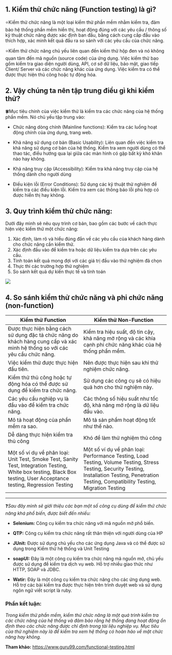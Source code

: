 ## 1. Kiểm thử chức năng (Function testing) là gì? 
:star:Kiểm thử chức năng là một loại kiểm thử phần mềm nhằm kiểm tra, đảm bảo hệ thống phần mềm hiển thị, hoạt động đúng với các yêu cầu / thông số kỹ thuật chức năng được xác định ban đầu, bằng cách cung cấp đầu vào thích hợp, xác minh kết quả đầu ra so sánh với các yêu cầu của chức năng.

:star:Kiểm thử chức năng chủ yếu liên quan đến kiểm thử hộp đen và nó không quan tâm đến mã nguồn (source code) của ứng dụng. Việc kiểm thử bao gồm kiểm tra giao diện người dùng, API, cơ sở dữ liệu, bảo mật, giao tiếp Client/ Server và các chức năng khác của ứng dụng. Việc kiểm tra có thể được thực hiện thủ công hoặc tự động hóa.

## 2. Vậy chúng ta nên tập trung điều gì khi kiểm thử?
:four_leaf_clover:Mục tiêu chính của việc kiểm thử là kiểm tra các chức năng của hệ thống phần mềm. Nó chủ yếu tập trung vào:

* Chức năng dòng chính (Mainline functions): Kiểm tra các luồng hoạt động chính của ứng dụng, trang web.

* Khả năng sử dụng cơ bản (Basic Usability): Liên quan đến việc kiểm tra khả năng sử dụng cơ bản của hệ thống. Kiểm tra xem người dùng có thể thao tác, điều hướng qua lại giữa các màn hình có gặp bất kỳ khó khăn nào hay không.

* Khả năng truy cập (Accessibility): Kiểm tra khả năng truy cập của hệ thống dành cho người dùng

* Điều kiện lỗi (Error Conditions): Sử dụng các kỹ thuật thử nghiệm để kiểm tra các điều kiện lỗi. Kiểm tra xem các thông báo lỗi phù hợp có được hiển thị hay không.
## 3. Quy trình kiểm thử chức năng:
Dưới đây mình sẽ nêu quy trình cơ bản, bao gồm các bước về cách thực hiện việc kiểm thử một chức năng:

1. Xác định, làm rõ và hiểu đúng đắn về các yêu cầu của khách hàng dành cho chức năng cần kiểm thử.
1. Xác định đầu vào để kiểm tra hoặc dữ liệu kiểm tra dựa trên các yêu cầu.
1. Tính toán kết quả mong đợi với các giá trị đầu vào thử nghiệm đã chọn
1. Thực thi các trường hợp thử nghiệm
1. So sánh kết quả dự kiến thực tế và tính toán


![](https://images.viblo.asia/1edfae66-dc70-41c1-b055-a0f951b429a2.png)






## 4. So sánh kiểm thử chức năng và phi chức năng (non-function)


| Kiểm thử Function | Kiểm thử Non-Function |
| -------- | -------- |
| Được thực hiện bằng cách sử dụng đặc tả chức năng do khách hàng cung cấp và xác minh hệ thống so với các yêu cầu chức năng.| Kiểm tra hiệu suất, độ tin cậy, khả năng mở rộng và các khía cạnh phi chức năng khác của hệ thống phần mềm.| 
| Việc kiểm thử được thực hiện đầu tiên.|Nên được thực hiện sau khi thử nghiệm chức năng.|
| Kiểm thử thủ công hoặc tự động hóa có thể được sử dụng để kiểm tra chức năng. | Sử dụng các công cụ sẽ có hiệu quả hơn cho thử nghiệm này.|
| Các yêu cầu nghiệp vụ là đầu vào để kiểm tra chức năng.| Các thông số hiệu suất như tốc độ, khả năng mở rộng là dữ liệu đầu vào.|
| Mô tả hoạt động của phần mềm ra sao.| Mô tả sản phẩm hoạt động tốt như thế nào.|
| Dễ dàng thực hiện kiểm tra thủ công| Khó để làm thử nghiệm thủ công|
| Một số ví dụ về phân loại: Unit Test, Smoke Test, Sanity Test, Integration Testing, White box testing, Black Box testing, User Acceptance testing, Regression Testing| Một số ví dụ về phân loại: Performance Testing, Load Testing, Volume Testing, Stress Testing, Security Testing, Installation Testing, Penetration Testing, Compatibility Testing, Migration Testing|

-----
:question:*Sau đây mình sẽ giới thiệu các bạn một số công cụ dùng để kiểm thử chức năng khá phổ biến, được biết đến nhiều:*

* **Selenium:** Công cụ kiểm tra chức năng với mã nguồn mở phổ biến.

* **QTP:** Công cụ kiểm tra chức năng rất thân thiện với người dùng của HP

* **JUnit:** Được sử dụng chủ yếu cho các ứng dụng Java và có thể được sử dụng trong Kiểm thử hệ thống và Unit Testing

* **soapUI:** Đây là một công cụ kiểm tra chức năng mã nguồn mở, chủ yếu được sử dụng để kiểm tra dịch vụ web. Hỗ trợ nhiều giao thức như HTTP, SOAP và JDBC.

* **Watir:** Đây là một công cụ kiểm tra chức năng cho các ứng dụng web. Hỗ trợ các bài kiểm tra được thực hiện trên trình duyệt web và sử dụng ngôn ngữ viết script là ruby.

### Phần kết luận:
*Trong kiểm thử phần mềm, kiểm thử chức năng là một quá trình kiểm tra các chức năng của hệ thống và đảm bảo rằng hệ thống đang hoạt động ổn định theo các chức năng được chỉ định trong tài liệu nghiệp vụ. Mục tiêu của thử nghiệm này là để kiểm tra xem hệ thống có hoàn hảo về mặt chức năng hay không.*

**Tham khảo:** https://www.guru99.com/functional-testing.html